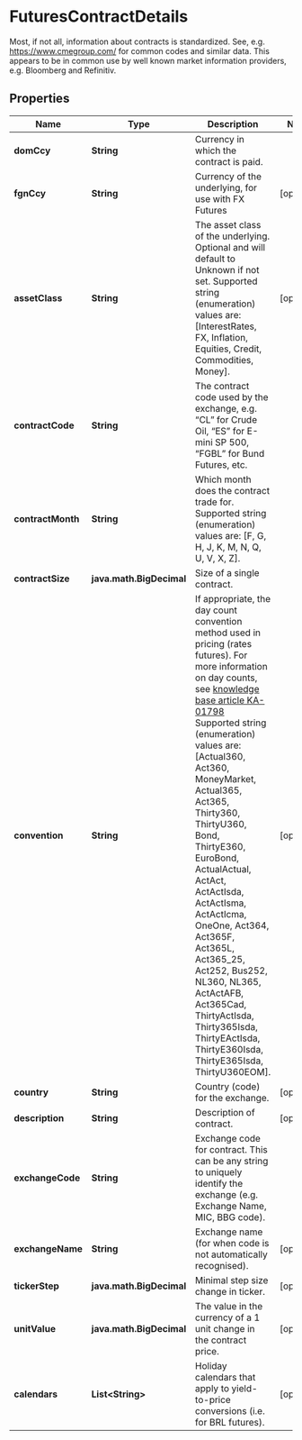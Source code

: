 

# FuturesContractDetails

Most, if not all, information about contracts is standardized. See, e.g. https://www.cmegroup.com/ for  common codes and similar data. This appears to be in common use by well known market information providers, e.g. Bloomberg and Refinitiv.

## Properties

| Name | Type | Description | Notes |
|------------ | ------------- | ------------- | -------------|
|**domCcy** | **String** | Currency in which the contract is paid. |  |
|**fgnCcy** | **String** | Currency of the underlying, for use with FX Futures |  [optional] |
|**assetClass** | **String** | The asset class of the underlying. Optional and will default to Unknown if not set.    Supported string (enumeration) values are: [InterestRates, FX, Inflation, Equities, Credit, Commodities, Money]. |  [optional] |
|**contractCode** | **String** | The contract code used by the exchange, e.g. “CL” for Crude Oil, “ES” for E-mini SP 500, “FGBL” for Bund Futures, etc. |  |
|**contractMonth** | **String** | Which month does the contract trade for.    Supported string (enumeration) values are: [F, G, H, J, K, M, N, Q, U, V, X, Z]. |  |
|**contractSize** | **java.math.BigDecimal** | Size of a single contract. |  |
|**convention** | **String** | If appropriate, the day count convention method used in pricing (rates futures).  For more information on day counts, see [knowledge base article KA-01798](https://support.lusid.com/knowledgebase/article/KA-01798)                Supported string (enumeration) values are: [Actual360, Act360, MoneyMarket, Actual365, Act365, Thirty360, ThirtyU360, Bond, ThirtyE360, EuroBond, ActualActual, ActAct, ActActIsda, ActActIsma, ActActIcma, OneOne, Act364, Act365F, Act365L, Act365_25, Act252, Bus252, NL360, NL365, ActActAFB, Act365Cad, ThirtyActIsda, Thirty365Isda, ThirtyEActIsda, ThirtyE360Isda, ThirtyE365Isda, ThirtyU360EOM]. |  [optional] |
|**country** | **String** | Country (code) for the exchange. |  [optional] |
|**description** | **String** | Description of contract. |  [optional] |
|**exchangeCode** | **String** | Exchange code for contract. This can be any string to uniquely identify the exchange (e.g. Exchange Name, MIC, BBG code). |  |
|**exchangeName** | **String** | Exchange name (for when code is not automatically recognised). |  [optional] |
|**tickerStep** | **java.math.BigDecimal** | Minimal step size change in ticker. |  [optional] |
|**unitValue** | **java.math.BigDecimal** | The value in the currency of a 1 unit change in the contract price. |  [optional] |
|**calendars** | **List&lt;String&gt;** | Holiday calendars that apply to yield-to-price conversions (i.e. for BRL futures). |  [optional] |



